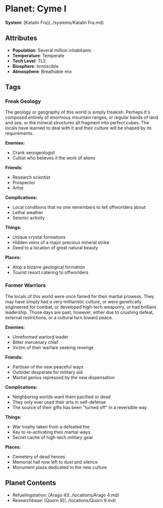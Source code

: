 # Planet: Cyme I

**System**: [Katalin Fra](../systems/Katalin Fra.md)

## Attributes
- **Population**: Several million inhabitants
- **Temperature**: Temperate
- **Tech Level**: TL2
- **Biosphere**: Immiscible
- **Atmosphere**: Breathable mix

## Tags

### Freak Geology

The geology or geography of this world is simply freakish. Perhaps it's composed entirely of enormous mountain ranges, or regular bands of land and sea, or the mineral structures all fragment into perfect cubes. The locals have learned to deal with it and their culture will be shaped by its requirements.

**Enemies:**
- Crank xenogeologist
- Cultist who believes it the
work of aliens

**Friends:**
- Research scientist
- Prospector
- Artist

**Complications:**
- Local conditions that no one remembers to tell offworlders about
- Lethal weather
- Seismic activity

**Things:**
- Unique crystal formations
- Hidden veins of a major precious mineral strike
- Deed to a location of great natural beauty

**Places:**
- Atop a bizarre geological formation
- Tourist resort catering to offworlders

### Former Warriors

The locals of this world were once famed for their martial prowess. They may have simply had a very militaristic culture, or were genetically engineered for combat, or developed high-tech weaponry, or had brilliant leadership. Those days are past, however, either due to crushing defeat, external restrictions, or a cultural turn toward peace.

**Enemies:**
- Unreformed warlord leader
- Bitter mercenary chief
- Victim of their warfare seeking revenge

**Friends:**
- Partisan of the new peaceful ways
- Outsider desperate for military aid
- Martial genius repressed by the new dispensation

**Complications:**
- Neighboring worlds want them pacified or dead
- They only ever used their arts in self-defense
- The source of their gifts has been "turned off" in a reversible way

**Things:**
- War trophy taken from a defeated foe
- Key to re-activating their martial ways
- Secret cache of high-tech military gear

**Places:**
- Cemetery of dead heroes
- Memorial hall now left to dust and silence
- Monument plaza dedicated to the new culture
## Planet Contents
- Refuelingstation: [Arago 4](../locations/Arago 4.md)
- Researchbase: [Quorn 9](../locations/Quorn 9.md)

